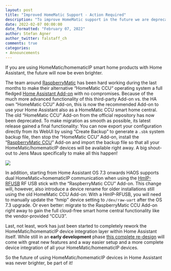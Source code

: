 ```yaml
---
layout: post
title: "Improved HomeMatic Support - Action Required"
description: "To improve HomeMatic support in the future we are deprecating the current HomeMatic CCU Add-on in favor of the more feature rich RaspberryMatic CCU Add-on."
date: 2022-02-07 00:00:00
date_formatted: "February 07, 2022"
author: Stefan Agner
author_twitter: falstaff_ch
comments: true
categories:
- Announcements
---
```


If you are using HomeMatic/homematicIP smart home products with Home Assistant, the future will now be even brighter.

The team around [RaspberryMatic](https://raspberrymatic.de/de/home/) has been hard working during the last months to make their alternative “HomeMatic CCU“ operating system a full fledged [Home Assistant Add-on](https://github.com/jens-maus/RaspberryMatic/tree/master/home-assistant-addon) with no compromises. Because of the much more advanced functionality of this third-party Add-on vs. the HA own “HomeMatic CCU” Add-on, this is now the recommended Add-on to use your Home Assistant also as a HomeMatic CCU smart home central. The old “HomeMatic CCU” Add-on from the official repository has now been deprecated. To make migration as smooth as possible, its latest release gained a final functionality: You can now export your configuration directly from its WebUI by using “Create Backup” to generate a `.sbk` system backup file, then stop the “HomeMatic CCU” Add-on, install the “[RaspberryMatic CCU](https://github.com/jens-maus/RaspberryMatic/wiki/Installation-HomeAssistant)” Add-on and import the backup file so that all your HomeMatic/homematicIP devices will be available right away. A big shout-out to Jens Maus specifically to make all this happen!

<a href='https://github.com/jens-maus/RaspberryMatic/tree/master/home-assistant-addon'><img src='/images/blog/2022-02/raspberrymatic-ccu-addon.png' style='border: 0;box-shadow: none;'></a>

In addition, starting from Home Assistant OS 7.3 onwards HAOS supports dual HomeMatic+homematicIP communication when using the [HmIP-RFUSB](https://de.elv.com/elv-homematic-ip-arr-bausatz-rf-usb-stick-fuer-alternative-steuerungsplattformen-hmip-rfusb-fuer-smart-home-hausautomation-152306) RF USB stick with the “RaspberryMatic CCU” Add-on. This change will, however,  also introduce a device rename for older installations still using the old HomeMatic CCU Add-on: With a HmIP-RFUSB, you will need to manually update the “hmip” device setting to `/dev/raw-uart` after the OS 7.3 upgrade. Or even better: migrate to the RaspberryMatic CCU Add-on right away to gain the full cloud-free smart home central functionality like the vendor-provided “CCU3”.

Last, not least, work has just been started to completely rework the HomeMatic/homematicIP device integration layer within Home Assistant itself. While still in an **early development** phase [this complete re-design](https://github.com/danielperna84/custom_homematic) will come with great new features and a way easier setup and a more complete device integration of all your HomeMatic/homematicIP devices.

So the future of using HomeMatic/homematicIP devices in Home Assistant was never brighter, be part of it!
